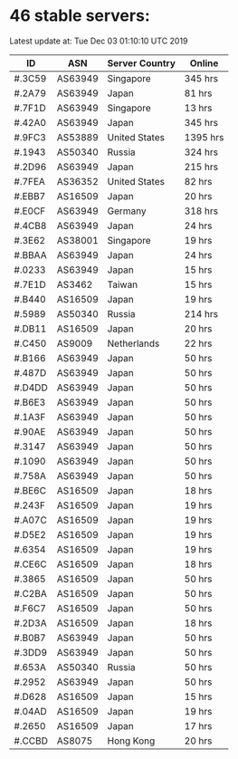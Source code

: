 # 46 stable servers:

Latest update at: Tue Dec 03 01:10:10 UTC 2019

| ID | ASN | Server Country | Online |
| -- | --- | -------------- | ------ |
| #.3C59 | AS63949 | Singapore | 345 hrs |
| #.2A79 | AS63949 | Japan | 81 hrs |
| #.7F1D | AS63949 | Singapore | 13 hrs |
| #.42A0 | AS63949 | Japan | 345 hrs |
| #.9FC3 | AS53889 | United States | 1395 hrs |
| #.1943 | AS50340 | Russia | 324 hrs |
| #.2D96 | AS63949 | Japan | 215 hrs |
| #.7FEA | AS36352 | United States | 82 hrs |
| #.EBB7 | AS16509 | Japan | 20 hrs |
| #.E0CF | AS63949 | Germany | 318 hrs |
| #.4CB8 | AS63949 | Japan | 24 hrs |
| #.3E62 | AS38001 | Singapore | 19 hrs |
| #.BBAA | AS63949 | Japan | 24 hrs |
| #.0233 | AS63949 | Japan | 15 hrs |
| #.7E1D | AS3462 | Taiwan | 15 hrs |
| #.B440 | AS16509 | Japan | 19 hrs |
| #.5989 | AS50340 | Russia | 214 hrs |
| #.DB11 | AS16509 | Japan | 20 hrs |
| #.C450 | AS9009 | Netherlands | 22 hrs |
| #.B166 | AS63949 | Japan | 50 hrs |
| #.487D | AS63949 | Japan | 50 hrs |
| #.D4DD | AS63949 | Japan | 50 hrs |
| #.B6E3 | AS63949 | Japan | 50 hrs |
| #.1A3F | AS63949 | Japan | 50 hrs |
| #.90AE | AS63949 | Japan | 50 hrs |
| #.3147 | AS63949 | Japan | 50 hrs |
| #.1090 | AS63949 | Japan | 50 hrs |
| #.758A | AS63949 | Japan | 50 hrs |
| #.BE6C | AS16509 | Japan | 18 hrs |
| #.243F | AS16509 | Japan | 19 hrs |
| #.A07C | AS16509 | Japan | 19 hrs |
| #.D5E2 | AS16509 | Japan | 19 hrs |
| #.6354 | AS16509 | Japan | 19 hrs |
| #.CE6C | AS16509 | Japan | 18 hrs |
| #.3865 | AS16509 | Japan | 50 hrs |
| #.C2BA | AS16509 | Japan | 50 hrs |
| #.F6C7 | AS16509 | Japan | 50 hrs |
| #.2D3A | AS16509 | Japan | 18 hrs |
| #.B0B7 | AS63949 | Japan | 50 hrs |
| #.3DD9 | AS63949 | Japan | 50 hrs |
| #.653A | AS50340 | Russia | 50 hrs |
| #.2952 | AS63949 | Japan | 50 hrs |
| #.D628 | AS16509 | Japan | 15 hrs |
| #.04AD | AS16509 | Japan | 19 hrs |
| #.2650 | AS16509 | Japan | 17 hrs |
| #.CCBD | AS8075 | Hong Kong | 20 hrs |


